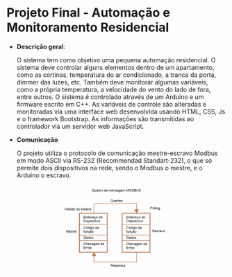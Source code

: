 # Projeto Final - Automação e Monitoramento Residencial

* <b>Descrição geral</b>:

  O sistema tem como objetivo uma pequena automação residencial. O sistema deve controlar alguns elementos dentro de um apartamento, como as cortinas, temperatura do ar condicionado, a tranca da porta, dimmer das luzes, etc. Também deve monitorar algumas variáveis, como a própria temperatura, a velocidade do vento do lado de fora, entre outros. O sistema é controlado através de um Arduino e um firmware escrito em C++. As variáveis de controle são alteradas e monitoradas via uma interface web desenvolvida usando HTML, CSS, Js e o framework Bootstrap. As informações são transmitidas ao controlador via um servidor web JavaScript. 

* <b>Comunicação</b>

  O projeto utiliza o protocolo de comunicação mestre-escravo Modbus em modo ASCII via RS-232 (Recommendad Standart-232), o que só permite dois dispositivos na rede, sendo o Modbus o mestre, e o Arduino o escravo.
  
 <div align="center">
   <img src="figura1.png" alt="modbus" width="50%" height="20%"/></center>
</div>
